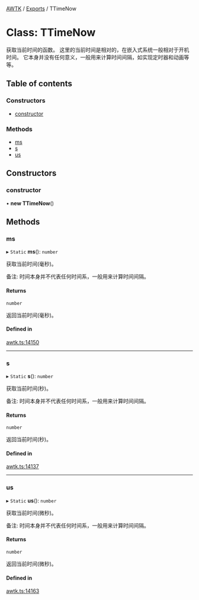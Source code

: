 [AWTK](../README.md) / [Exports](../modules.md) / TTimeNow

# Class: TTimeNow

获取当前时间的函数。
这里的当前时间是相对的，在嵌入式系统一般相对于开机时间。
它本身并没有任何意义，一般用来计算时间间隔，如实现定时器和动画等等。

## Table of contents

### Constructors

- [constructor](TTimeNow.md#constructor)

### Methods

- [ms](TTimeNow.md#ms)
- [s](TTimeNow.md#s)
- [us](TTimeNow.md#us)

## Constructors

### constructor

• **new TTimeNow**()

## Methods

### ms

▸ `Static` **ms**(): `number`

获取当前时间(毫秒)。

备注: 时间本身并不代表任何时间系，一般用来计算时间间隔。

#### Returns

`number`

返回当前时间(毫秒)。

#### Defined in

[awtk.ts:14150](https://github.com/zlgopen/awtk-binding/blob/5d7e9b70/tools/code_gen/js/output/awtk.ts#L14150)

___

### s

▸ `Static` **s**(): `number`

获取当前时间(秒)。

备注: 时间本身并不代表任何时间系，一般用来计算时间间隔。

#### Returns

`number`

返回当前时间(秒)。

#### Defined in

[awtk.ts:14137](https://github.com/zlgopen/awtk-binding/blob/5d7e9b70/tools/code_gen/js/output/awtk.ts#L14137)

___

### us

▸ `Static` **us**(): `number`

获取当前时间(微秒)。

备注: 时间本身并不代表任何时间系，一般用来计算时间间隔。

#### Returns

`number`

返回当前时间(微秒)。

#### Defined in

[awtk.ts:14163](https://github.com/zlgopen/awtk-binding/blob/5d7e9b70/tools/code_gen/js/output/awtk.ts#L14163)
